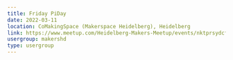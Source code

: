 ```yaml
---
title: Friday PiDay
date: 2022-03-11
location: CoMakingSpace (Makerspace Heidelberg), Heidelberg
link: https://www.meetup.com/Heidelberg-Makers-Meetup/events/nktprsydcfbpb/
usergroup: makershd
type: usergroup
---
```

